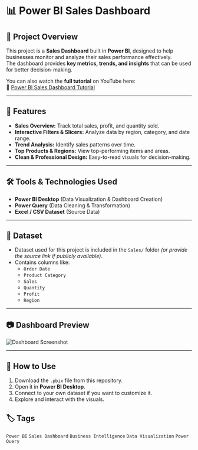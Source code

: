 # 📊 Power BI Sales Dashboard

## 📝 Project Overview
This project is a **Sales Dashboard** built in **Power BI**, designed to help businesses monitor and analyze their sales performance effectively.  
The dashboard provides **key metrics, trends, and insights** that can be used for better decision-making.  

You can also watch the **full tutorial** on YouTube here:  
🎥 [Power BI Sales Dashboard Tutorial](https://youtu.be/fZn83JRt4Nk)  

---

## 🎯 Features
- **Sales Overview:** Track total sales, profit, and quantity sold.  
- **Interactive Filters & Slicers:** Analyze data by region, category, and date range.  
- **Trend Analysis:** Identify sales patterns over time.  
- **Top Products & Regions:** View top-performing items and areas.  
- **Clean & Professional Design:** Easy-to-read visuals for decision-making.  

---

## 🛠️ Tools & Technologies Used
- **Power BI Desktop** (Data Visualization & Dashboard Creation)  
- **Power Query** (Data Cleaning & Transformation)  
- **Excel / CSV Dataset** (Source Data)  

---

## 📂 Dataset
- Dataset used for this project is included in the `Sales/` folder *(or provide the source link if publicly available)*.  
- Contains columns like:  
  - `Order Date`  
  - `Product Category`  
  - `Sales`  
  - `Quantity`  
  - `Profit`  
  - `Region`  

---

## 📷 Dashboard Preview

![Dashboard Screenshot]()  

---

## 🚀 How to Use
1. Download the `.pbix` file from this repository.  
2. Open it in **Power BI Desktop**.  
3. Connect to your own dataset if you want to customize it.  
4. Explore and interact with the visuals.

## 🏷️ Tags
`Power BI` `Sales Dashboard` `Business Intelligence` `Data Visualization` `Power Query`
